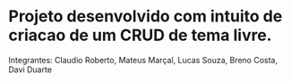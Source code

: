 # Projeto desenvolvido com intuito de criacao de um CRUD de tema livre.

<p>Integrantes: Claudio Roberto, Mateus Marçal, Lucas Souza, Breno Costa, Davi Duarte</p>
